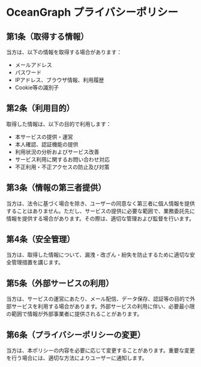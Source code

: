 # OceanGraph プライバシーポリシー

## 第1条（取得する情報）

当方は、以下の情報を取得する場合があります：

- メールアドレス
- パスワード
- IPアドレス、ブラウザ情報、利用履歴
- Cookie等の識別子

## 第2条（利用目的）

取得した情報は、以下の目的で利用します：

- 本サービスの提供・運営
- 本人確認、認証機能の提供
- 利用状況の分析およびサービス改善
- サービス利用に関するお問い合わせ対応
- 不正利用・不正アクセスの防止及び対策

## 第3条（情報の第三者提供）

当方は、法令に基づく場合を除き、ユーザーの同意なく第三者に個人情報を提供することはありません。ただし、サービスの提供に必要な範囲で、業務委託先に情報を提供する場合があります。その際は、適切な管理および監督を行います。

## 第4条（安全管理）

当方は、取得した情報について、漏洩・改ざん・紛失を防止するために適切な安全管理措置を講じます。

## 第5条（外部サービスの利用）

当方は、サービスの運営にあたり、メール配信、データ保存、認証等の目的で外部サービスを利用する場合があります。外部サービスの利用に伴い、必要最小限の範囲で情報が外部事業者に提供されることがあります。

## 第6条（プライバシーポリシーの変更）

当方は、本ポリシーの内容を必要に応じて変更することがあります。重要な変更を行う場合には、適切な方法によりユーザーに通知します。
